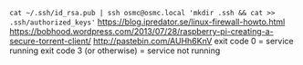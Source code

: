 `cat ~/.ssh/id_rsa.pub | ssh osmc@osmc.local 'mkdir .ssh && cat >> .ssh/authorized_keys'`
https://blog.ipredator.se/linux-firewall-howto.html
https://bobhood.wordpress.com/2013/07/28/raspberry-pi-creating-a-secure-torrent-client/
http://pastebin.com/AUHh6KnV
exit code 0 = service running
exit code 3 (or otherwise) = service not running

